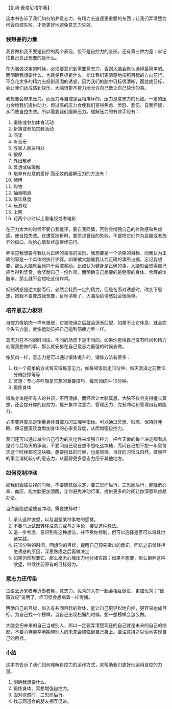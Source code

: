 【凯利·麦格尼格尔著】

这本书告诉了我们如何培养意志力，有精力去追逐更重要的东西；让我们弄清楚为何会自控失败，才能更好地避免意志力失效。

### 我想要的力量
我要做和我不要是自控的两个表现，但不是自控力的全部。还有第三种力量：牢记住自己真正想要的是什么。

在大脑做决定的时候，必须要意识到需要意志力，否则大脑会默认选择最简单的。而明确我想要什么，也就是目标是什么，能让我们更清楚地按照目标的方向前行，不会花太多的精力去抵御周围的诱惑，因为我们的脑中目标很清晰，而达成目标，会让我们达成感到快乐，大脑很更不费力地允许自己做让自己快乐的事。

我想要会带来压力，而压力与自控是互相排斥的，压力是意志力的死敌。一定的压力会给我们提供动力，但过高的压力会使我们变得焦虑、愤怒、悲伤、自我怀疑，从而使自控失效。所以需要我们缓解压力。缓解压力的有效手段有：
1. 锻炼或参加体育活动
2. 祈祷或参加宗教活动
3. 阅读
4. 听音乐
5. 与家人朋友相处
6. 按摩
7. 外出散步
8. 冥想或做瑜伽
9. 培养有创意的爱好
而无效的缓解压力的方法有：
1. 赌博
2. 购物
3. 抽烟喝酒
4. 暴饮暴食
5. 玩游戏
6. 上网
7. 花两个小时以上看电视或者电影

在压力太大的时候不要自我批评，要自我同情，否则会增强自己的挫败感和焦虑感，使自控失效。在遭受挫折时，要原谅曾经的失败，不要把它们作为屈服或者放弃的借口，收拾心情和状态继续前行。

弄清楚我想要与我认为正确的事情的区别。我想要是一个清晰的目标，而我认为正确的事是一个具体的执行步骤。如果被大脑被我认为正确的事所占据，忘记我想要，那么大脑就会倾向于索取奖励。比如认为健身是正确的事，大脑就会觉得自己应当得到奖赏，会奖励自己一份炸鸡，而明确自己想要的是健康的身体、合理的体脂率，那么就不会想吃这份炸鸡。

抵制诱惑是逆大脑而行，必然会耗费一定的精力。但是在面对诱惑时，改变下思想，把我不要变成我想要，目标清晰了，大脑拒绝诱惑就会很简单。
### 培养意志力极限
自控力像肌肉一样有极限，它被使用之后就会逐渐匹配，如果不让它休息，就会完全失去力量，就像运动员把自己逼到筋疲力尽一样。

意志力在不同的时间段，不同的场景下是不同的。如果你觉得自己没有时间和精力处理我想做的事，那么就安排在自己意志力最强的时候去做。

像肌肉一样，意志力是可以通过锻炼提升的。锻炼方法有很多：
1. 找一个简单的方式每天锻炼意志力，如每顿饭后走10分钟、每天洗澡之前做10分俯卧撑等等
2. 冥想：专心与呼吸是冥想的重要技巧，每天训练5~10分钟。
3. 锻炼身体

锻炼身体是所有人的共识，不再清掉。而经常让大脑冥想，大脑不仅会变得擅长冥想，还会提升你的自控力，提升集中注意力、管理压力、克制冲动和管理自我的能力。

心率变异度高是衡量身体自控力的生理学指标。可以通过冥想、锻炼、保持好睡眠、保证健康饮食增加身体的心率变异度，从而增强自控力。

我们还可以通过减少自己行为的变化性来增强自控力。把今天做的每个决定都看成是对今后每天的承诺。不要问自己现在想不想吃这块糖，而问自己想不想一年里每天这个时候都吃这块糖。想要拖延的时候，也是同理。当好的习惯成自然，做同样的事会消耗较小的意志力，从而将更多意志力用于其他地方。

### 如何克制冲动
那我们面临抉择的时候，不要随意做决定，要三思而后行。三思而后行，能降低心率、血压，能大脑更加清醒，让你避免冲动行事，提供更多的时间让你深思熟虑想办法。

当你面临欲望或者冲动，需要抉择时：
1. 承认这种欲望，以及渴望某种事物的感觉。
2. 不要马上试图转移注意力或与之争论，接受这种想法。
3. 退一步考虑，意识到有这种想法，并不受你控制，但可以选择是否可以将其付诸实践。
4. 花10分钟的时间，回想你的目标，提醒自己预先做出的承诺，回忆之前曾经拒绝诱惑的原因，深思熟虑之后再做决定
5. 如果仍然想要它，那么毫无心理压力地付诸实践；如果不想要，那么摒弃这种欲望，继续往前原有的目标努力。

### 意志力还传染
古语云近朱者赤近墨者黑，意志力。优秀的人在一起会相互促进，更加优秀；“破窗效应”说明了，坏习惯会想病毒一样传播。

明确自己的目标，加入有共同目标的群体，能让自己更轻松地自控，更容易达成目标。为自己找一个榜样，当自己出现松懈的时候，想一想榜样会怎么做。

大脑会把未来的自己当成别人，所以一定要弄清楚现在的自己就是未来的自己的缩影，不要心存侥幸地期待别人的未来会降临到自己身上。要注意持之以恒地实现自己的目标。

### 小结
这本书告诉了我们如何理解自控力的运作方式，来帮助我们更好地运用自控的力量。
1. 明确我想要什么。
2. 锻炼身体、冥想增强自控力。
3. 面对诱惑时，三思而后行。
4. 找志同道合的朋友相互促进。